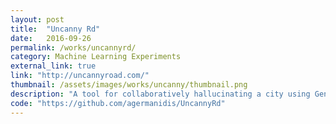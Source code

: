 ```yaml
---
layout: post
title:  "Uncanny Rd"
date:   2016-09-26
permalink: /works/uncannyrd/
category: Machine Learning Experiments
external_link: true
link: "http://uncannyroad.com/"
thumbnail: /assets/images/works/uncanny/thumbnail.png
description: "A tool for collaboratively hallucinating a city using Generative Adversarial Neural Networks. In collaboration with Anastasis Germanidis. "
code: "https://github.com/agermanidis/UncannyRd"
---
```

